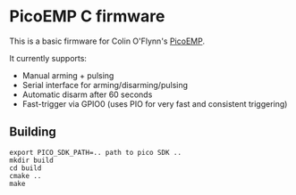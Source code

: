 # PicoEMP C firmware

This is a basic firmware for Colin O'Flynn's [PicoEMP](https://picoemp.com/).

It currently supports:
- Manual arming + pulsing
- Serial interface for arming/disarming/pulsing
- Automatic disarm after 60 seconds
- Fast-trigger via GPIO0 (uses PIO for very fast and consistent triggering)

## Building

```
export PICO_SDK_PATH=.. path to pico SDK ..
mkdir build
cd build
cmake ..
make
```
